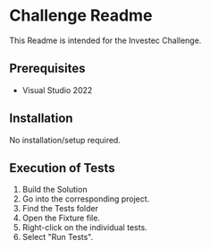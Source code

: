 # Challenge Readme

This Readme is intended for the Investec Challenge.

## Prerequisites

- Visual Studio 2022

## Installation

No installation/setup required.

## Execution of Tests

1. Build the Solution
2. Go into the corresponding project.
3. Find the Tests folder
4. Open the Fixture file.
5. Right-click on the individual tests.
6. Select "Run Tests".
